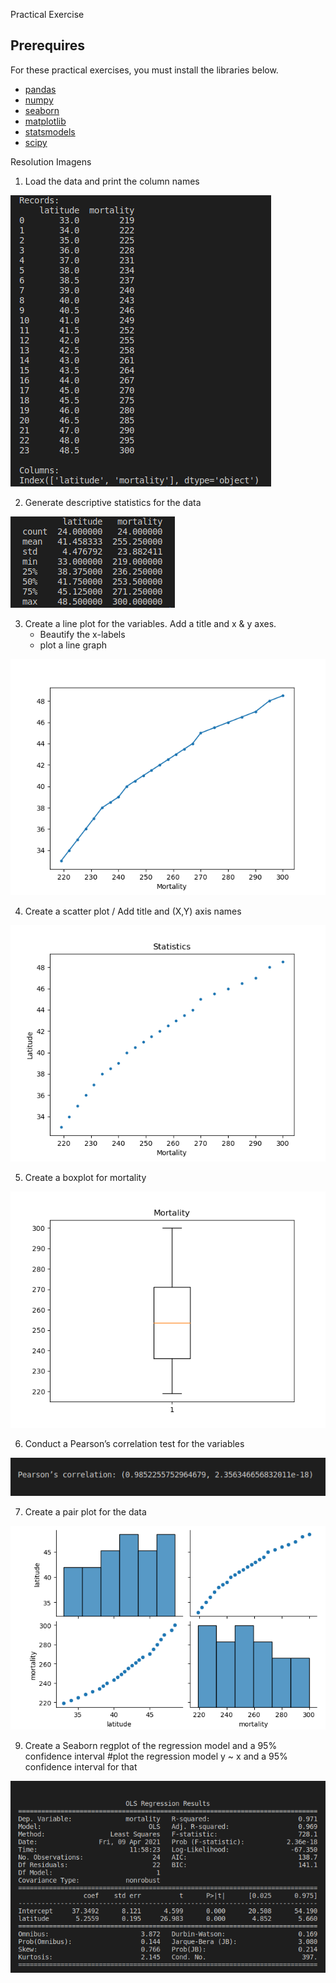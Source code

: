 Practical Exercise

## Prerequires
For these practical exercises, you must install the libraries below.
- <a target="_blank" href="https://pypi.org/project/pandas/">pandas</a>
- <a target="_blank" href="https://pypi.org/project/numpy/">numpy</a>
- <a target="_blank" href="https://pypi.org/project/seaborn/">seaborn</a>
- <a target="_blank" href="https://pypi.org/project/matplotlib/">matplotlib</a>
- <a target="_blank" href="https://pypi.org/project/statsmodels/">statsmodels</a>
- <a target="_blank" href="https://pypi.org/project/scipy/">scipy</a>

Resolution Imagens
1.  Load the data and print the column names
<img src="img/img_1.png">

2.  Generate descriptive statistics for the data
<img src="img/img_2.png">

3.  Create a line plot for the variables. Add a title and x & y axes.
    - Beautify the x-labels
    - plot a line graph
<img src="img/img_3.png">

4.  Create a scatter plot / Add title and (X,Y) axis names
<img src="img/img_4.png">

5.  Create a boxplot for mortality
<img src="img/img_5.png">

6.  Conduct a Pearson’s correlation test for the variables
<img src="img/img_6.png">

7.  Create a pair plot for the data
<img src="img/img_7.png">

9.  Create a Seaborn regplot of the regression model and a 95% confidence interval
#plot the regression model y ~ x and a 95% confidence interval for that 
<img src="img/img_9.png">
